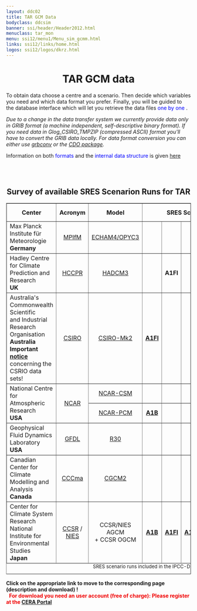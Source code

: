 ```yaml
---
layout: ddc02
title: TAR GCM Data
bodyclass: ddcsim
banner: ssi/header/Header2012.html
menuclass: tar_mon
menu: ssi12/menu1/Menu_sim_gcmm.html
links: ssi12/links/home.html
logos: ssi12/logos/dkrz.html
---
```

<div id="pagetitle-ln">
	<h1 align="center">TAR GCM data</h1>
</div>


<p>To obtain data choose a centre and a scenario. Then decide which
variables you need and which data format you prefer. Finally, you will
be guided to the database interface which will let you retrieve the data
files <font color="#0000FF">one by one </font>.
</p>

<p><i>
Due to a change in the data transfer system we currently provide data
only in GRIB format (a machine independent, self-descriptive binary format).
If you need data in Glog_CSIRO_TMPZIP (compressed ASCII) format you'll have to convert
the GRIB data locally. For data format conversion you can either use
<!-- <a href="/gcm/misc/GRIBGZIP.html">grbconv</a> -->
<a href="../INFO/formats.html" title="Information on GRIB">grbconv</a> 
or the
<!-- <a href="http://www.mad.zmaw.de/Pingo/pingohome.html">PINGO package</a>. -->
<a href="http://code.zmaw.de/projects/cdo" target="_blank">CDO package</a>.
</i>
</p>

<P>Information on both <FONT COLOR="#0000FF">formats</FONT> and the
<FONT COLOR="#0000FF">internal data structure</FONT> is given
<!--<A HREF="/gcm/misc/GRIBGZIP.html" title="Information on GRIB and GZIP">here</A>. -->
<a href="../INFO/formats.html" title="Information on GRIB and GZIP">here</a> 
</p>

<br>&nbsp;
<center>
<H2>Survey of available SRES Scenarion Runs for TAR</h2></center>

<center>
<table width="75%" BORDER="1" CELLPADDING="1" NOSAVE >
<tr>
<th ALIGN="center">Center</th>
<th ALIGN="center">Acronym</th>
<th ALIGN="center">Model</th>
<th ALIGN="center" COLSPAN="6">SRES Scenario Runs</th>
<th ALIGN="center" COLSPAN="6">Additional data</th>
</tr>

<tr>
<td ALIGN="left">Max Planck Institute f&uuml;r Meteorologie <br><b>Germany</b></td>
<td ALIGN="center"><a href="http://www.mpimet.mpg.de/en">MPIfM</a></td>
<td ALIGN="center"><a href="/gcm/models/tar/echam4opyc3.html">ECHAM4/OPYC3</a></td>
<td ALIGN="center">&nbsp;</td>
<td ALIGN="center">&nbsp;</td>
<td ALIGN="center">&nbsp;</td>
<td ALIGN="center"><a href="http://cera-www.dkrz.de/WDCC/ui/Compact.jsp?acronym=IPCC_EH4_OPYC_SRES_A2_MM"><b>A2</b></a></td>
<td ALIGN="center">&nbsp;</td>
<td ALIGN="center"><a href="http://cera-www.dkrz.de/WDCC/ui/Compact.jsp?acronym=IPCC_EH4_OPYC_SRES_B2_MM"><b>B2</b></a></td>
<td ALIGN="center"><a href="https://cera-www.dkrz.de/WDCC/ui/cerasearch/q?project_acronym_ss=IPCC_TAR_ECHAM4%2FOPYC">6-h data<br>(remote)</a></td>
</tr>

<tr NOSAVE>
<td ALIGN="left">Hadley Centre&nbsp;
           <br>for Climate Prediction and Research <br><b>UK</b></td>
<td ALIGN="center"><a href="http://www.metoffice.gov.uk/climate-guide/science/science-behind-climate-change/hadley" alt="Homepage of the HCCPR">HCCPR</a></td>
<td ALIGN="center"><a href="http://www.metoffice.gov.uk/research/modelling-systems/unified-model/climate-models/hadcm3">HADCM3</a></td>
<td ALIGN="center">&nbsp;</td>
<td ALIGN="center"><!-- a href="http://cera-www.dkrz.de/WDCC/ui/Compact.jsp?acronym=NN" --><b>A1FI</b><!-- /a --></td>
<td ALIGN="center">&nbsp;</td>
<td ALIGN="center">
     <a href="http://cera-www.dkrz.de/WDCC/ui/Compact.jsp?acronym=HADCM3_SRES_A2" ><b>A2</b></a> <br>
     <a href="http://cera-www.dkrz.de/WDCC/ui/Compact.jsp?acronym=HADCM3_SRES_A2b"><b>A2b</b></a><br>
     <a href="http://cera-www.dkrz.de/WDCC/ui/Compact.jsp?acronym=HADCM3_SRES_A2c"><b>A2c</b></a>
</td>
<td ALIGN="center"><!-- a href="http://cera-www.dkrz.de/WDCC/ui/Compact.jsp?acronym=HADCM3_SRES_B1" --><b>B1</b><!-- /a --></td>
<td ALIGN="center">
     <a href="http://cera-www.dkrz.de/WDCC/ui/Compact.jsp?acronym=HADCM3_SRES_B2" ><b>B2</b></a>  <br>
     <!-- a href="http://cera-www.dkrz.de/WDCC/ui/Compact.jsp?acronym=HADCM3_SRES_B2b" --><b>B2b</b><!-- /a --></td>
<td ALIGN="center">&nbsp;</td>
</tr>

<tr>
<td ALIGN="left">Australia's Commonwealth Scientific
           <br>and Industrial Research Organisation <b>Australia</b><br>
<b>Important <a href="/gcm/misc/Note_CSIRO_data.html">notice</a></b>
     concerning the CSRIO data sets! </td>
<td ALIGN="center"><a href="http://www.csiro.au">CSIRO</a></td>
<td ALIGN="center"><a href="http://www.cmar.csiro.au/e-print/open/hennessy_1998a.html#ccm">CSIRO-Mk2</a></td>
<td ALIGN="center"><a href="http://cera-www.dkrz.de/WDCC/ui/Compact.jsp?acronym=CSIRO_SRES_A1FI"><b>A1FI</b></a></td>
<td ALIGN="center">&nbsp;</td>
<td ALIGN="center">&nbsp;</td>
<td ALIGN="center"><a href="http://cera-www.dkrz.de/WDCC/ui/Compact.jsp?acronym=CSIRO_SRES_A2"><b>A2</b></a></td>
<td ALIGN="center"><a href="http://cera-www.dkrz.de/WDCC/ui/Compact.jsp?acronym=CSIRO_SRES_B1"><b>B1</b></a></td>
<td ALIGN="center"><a href="http://cera-www.dkrz.de/WDCC/ui/Compact.jsp?acronym=CSIRO_SRES_B2"><b>B2</b></a></td>
<td ALIGN="center">&nbsp;</td>
</tr>

<tr>
<td ALIGN="left" ROWSPAN="2">National Centre for Atmospheric Research&nbsp; <br><b>USA</b></td>
<td ALIGN="center" ROWSPAN="2"><a href="https://ncar.ucar.edu">NCAR</a></td>
<td ALIGN="center"><a href="http://www.cesm.ucar.edu/models/">NCAR-CSM</a></td>
<td ALIGN="center">&nbsp;</td>
<td ALIGN="center">&nbsp;</td>
<td ALIGN="center">&nbsp;</td>
<td ALIGN="center"><a href="http://cera-www.dkrz.de/WDCC/ui/Compact.jsp?acronym=NCARCSM_SRES_A2"><b>A2</b></a></td>
<td ALIGN="center">&nbsp;</td>
<td ALIGN="center">&nbsp;</td>
<td ALIGN="center">&nbsp;</td>
</tr>

<tr>
<td ALIGN="center"><a href="http://www.cgd.ucar.edu/pcm">NCAR-PCM</a></td>
<td ALIGN="center"><a href="http://cera-www.dkrz.de/WDCC/ui/Compact.jsp?acronym=NCARPCM_SRES_A1B"><b>A1B</b></a></td>
<td ALIGN="center">&nbsp;</td>
<td ALIGN="center">&nbsp;</td>
<td ALIGN="center"><!-- a href="http://cera-www.dkrz.de/WDCC/ui/Compact.jsp?acronym=NCARPCM_SRES_A2" --><b>A2</b><!-- /a --></td>
<td ALIGN="center">&nbsp;</td>
<td ALIGN="center"><!-- a href="http://cera-www.dkrz.de/WDCC/ui/Compact.jsp?acronym=NCARPCM_SRES_B2" --><b>B2</b><!-- /a --></td>
<td ALIGN="center">&nbsp;</td>
</tr>

<tr>
<td ALIGN="left">Geophysical Fluid Dynamics Laboratory <br><b>USA</b></td>
<td ALIGN="center"><a href="http://www.gfdl.noaa.gov">GFDL</a></td>
<td ALIGN="center"><a href="http://dx.doi.org/10.1016/S0921-8181(02)00192-3">R30</a></td>
<td ALIGN="center">&nbsp;</td>
<td ALIGN="center">&nbsp;</td>
<td ALIGN="center">&nbsp;</td>
<td ALIGN="center"><a href="http://cera-www.dkrz.de/WDCC/ui/Compact.jsp?acronym=GFDL_SRES_A2"><b>A2</b></a></td>
<td ALIGN="center">&nbsp;</td>
<td ALIGN="center"><a href="http://cera-www.dkrz.de/WDCC/ui/Compact.jsp?acronym=GFDL_SRES_B2"><b>B2</b></a></td>
<td ALIGN="center">&nbsp;</td>
</tr>

<tr>
<td ALIGN="left">Canadian Center for Climate Modelling and Analysis <br><b>Canada</b></td>
<td ALIGN="center"><a href="http://www.ec.gc.ca/ccmac-cccma">CCCma</a></td>
<td ALIGN="center"><a href="http://www.ec.gc.ca/ccmac-cccma/default.asp?lang=En&n=40D6024E-1">CGCM2</a></td>
<td ALIGN="center">&nbsp;</td>
<td ALIGN="center">&nbsp;</td>
<td ALIGN="center">&nbsp;</td>
<td ALIGN="center"><a href="http://cera-www.dkrz.de/WDCC/ui/Compact.jsp?acronym=CCCma_CGCM2_SRES_A2"><b>A2</b></a>
             <br><!-- a href="http://cera-www.dkrz.de/WDCC/ui/Compact.jsp?acronym=CCCma_CGCM2_SRES_A2b" --><b>A2b</b><!-- /a -->
             <br><!-- a href="http://cera-www.dkrz.de/WDCC/ui/Compact.jsp?acronym=CCCma_CGCM2_SRES_A2c" --><b>A2c</b><!-- /a -->
</td>
<td ALIGN="center">&nbsp;</td>
<td ALIGN="center"><a href="http://cera-www.dkrz.de/WDCC/ui/Compact.jsp?acronym=CCCma_CGCM2_SRES_B2"><b>B2</b></a>
             <br><!-- a href="http://cera-www.dkrz.de/WDCC/ui/Compact.jsp?acronym=CCCma_CGCM2_SRES_B2b" --><b>B2b</b><!-- /a -->
             <br><!-- a href="http://cera-www.dkrz.de/WDCC/ui/Compact.jsp?acronym=CCCma_CGCM2_SRES_B2c" --><b>B2c</b><!-- /a --></td>
<td ALIGN="center"><a href="http://climate-modelling.canada.ca/data/cgcm2/cgcm2.shtml">daily data<br>(remote)</a></td>
</tr>

<tr>
<td ALIGN="left">Center for Climate System Research
           <br>National Institute for Environmental Studies <br><b>Japan</b></td>
<td ALIGN="center"><a href="http://ccsr.aori.u-tokyo.ac.jp/index-e.html">CCSR</a> /
            <br> <a href="http://www.nies.go.jp/index-e.html">NIES</a></td>
<td ALIGN="center"><!-- a href="./" -->CCSR/NIES AGCM<!-- /a -->
           <br>+ <!-- a href="./" -->CCSR OGCM<!-- /a --></td>

<td ALIGN="center"><a href="http://cera-www.dkrz.de/WDCC/ui/Compact.jsp?acronym=CCSRNIES_SRES_A1B"><b>A1B</b></a></td>
<td ALIGN="center"><a href="http://cera-www.dkrz.de/WDCC/ui/Compact.jsp?acronym=CCSRNIES_SRES_A1FI"><b>A1FI</b></a></td>
<td ALIGN="center"><a href="http://cera-www.dkrz.de/WDCC/ui/Compact.jsp?acronym=CCSRNIES_SRES_A1T"><b>A1T</b></a></td>
<td ALIGN="center"><a href="http://cera-www.dkrz.de/WDCC/ui/Compact.jsp?acronym=CCSRNIES_SRES_A2"><b>A2</b></a></td>
<td ALIGN="center"><a href="http://cera-www.dkrz.de/WDCC/ui/Compact.jsp?acronym=CCSRNIES_SRES_B1"><b>B1</b></a></td>
<td ALIGN="center"><a href="http://cera-www.dkrz.de/WDCC/ui/Compact.jsp?acronym=CCSRNIES_SRES_B2"><b>B2</b></a></td>
<td ALIGN="center">&nbsp;</td>
</tr>

<caption align="bottom"><font size="-1">SRES scenario runs included in the IPCC-DDC.</font>
<br><!--
      <tr>
        <td align="left">&nbsp</td>
        <td align="center"><a href="http://www">&nbsp;</a></td>
        <td align="center"><a href="./">&nbsp;</a></td>
        <td ALIGN="center"><a href="./">&nbsp; &nbsp;</a></td>
        <td ALIGN="center"><a href="./">&nbsp; &nbsp;</a></td>
        <td ALIGN="center"><a href="./">&nbsp; &nbsp;</a></td>
        <td ALIGN="center"><a href="./">&nbsp; &nbsp;</a></td>
      </td></center>
      </tr>
--></caption>
</table></center>

<p>
<b>Click on the appropriate link to move to the corresponding page (description and download) !</b><br>
<FONT COLOR="#F00000">
&nbsp;
<b>For download you need an user account (free of charge): Please register at the <a href="http://cera-www.dkrz.de" target="_blank">CERA Portal</a></b> </FONT> 
</p>
&nbsp;
<!-- end of center column -->
